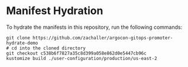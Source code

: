 # Manifest Hydration

To hydrate the manifests in this repository, run the following commands:

```shell
git clone https://github.com/zachaller/argocon-gitops-promoter-hydrate-demo
# cd into the cloned directory
git checkout c538b6f7827a35c8d399a058e862d0e5447cb96c
kustomize build ./user-configuration/production/us-east-2
```
